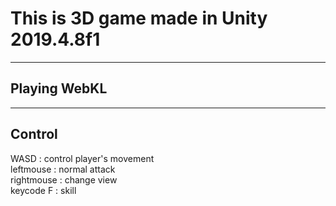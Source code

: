 # This is 3D game made in Unity 2019.4.8f1  
---
## Playing WebKL  
---
## Control  
WASD : control player's movement  
leftmouse : normal attack  
rightmouse : change view  
keycode F : skill  
